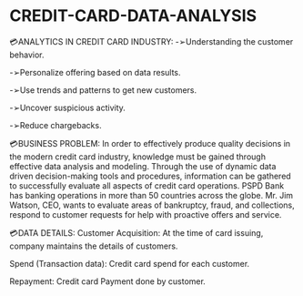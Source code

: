 # CREDIT-CARD-DATA-ANALYSIS

💳ANALYTICS IN CREDIT CARD INDUSTRY:
-➢Understanding the customer behavior.

-➢Personalize offering based on data results.

-➢Use trends and patterns to get new customers.

-➢Uncover suspicious activity.

-➢Reduce chargebacks.


💳BUSINESS PROBLEM:
In order to effectively produce quality decisions in the modern credit card industry, knowledge must be gained through effective data analysis and modeling. Through the use of dynamic data driven decision-making tools and procedures, information can be gathered to successfully evaluate all aspects of credit card operations. PSPD Bank has banking operations in more than 50 countries across the globe. Mr. Jim Watson, CEO, wants to evaluate areas of bankruptcy, fraud, and collections, respond to customer requests for help with proactive offers and service.

💳DATA DETAILS:
Customer Acquisition: At the time of card issuing, company maintains the details of customers.

Spend (Transaction data): Credit card spend for each customer.

Repayment: Credit card Payment done by customer.



